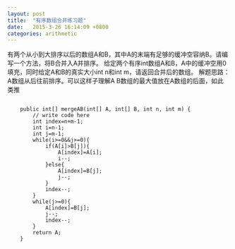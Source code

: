 ```yaml
---
layout: post
title:  "有序数组合并练习题"
date:   2015-3-26 16:14:09 +0800
categories: arithmetic
---
```

有两个从小到大排序以后的数组A和B，其中A的末端有足够的缓冲空容纳B。请编写一个方法，将B合并入A并排序。
给定两个有序int数组A和B，A中的缓冲空用0填充，同时给定A和B的真实大小int n和int m，请返回合并后的数组。
解题思路：A数组从后往前排序。可以这样子理解A B数组的最大值放在A数组的后面，如此类推

```

	public int[] mergeAB(int[] A, int[] B, int n, int m) {
        // write code here
        int index=n+m-1;
        int i=n-1;
        int j=m-1;
        while(i>=0&&j>=0){
            if(A[i]>B[j]){
                A[index]=A[i];
                i--;
            }else{
                A[index]=B[j];
                j--;
            }
            index--;
        }
        while(j>=0){
            A[index]=B[j];
            j--;
            index--;
        }
        return A;
    }

```

 